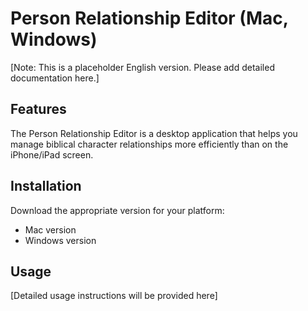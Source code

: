 # Person Relationship Editor (Mac, Windows)

[Note: This is a placeholder English version. Please add detailed documentation here.]

## Features

The Person Relationship Editor is a desktop application that helps you manage biblical character relationships more efficiently than on the iPhone/iPad screen.

## Installation

Download the appropriate version for your platform:
- Mac version
- Windows version

## Usage

[Detailed usage instructions will be provided here]
